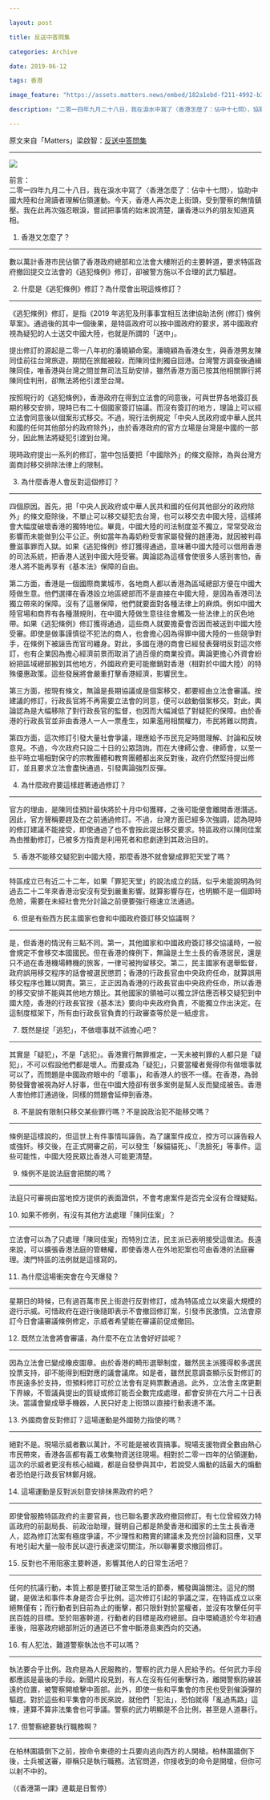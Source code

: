 ```yaml
---

layout: post

title: 反送中答問集

categories: Archive

date: 2019-06-12

tags: 香港

image_feature: "https://assets.matters.news/embed/182a1ebd-f211-4992-b30b-5183e09ebc70/wide-facebook2-050.png"

description: "二零一四年九月二十八日，我在淚水中寫了〈香港怎麼了：佔中十七問〉，協助中國大陸和台灣讀者理解佔領運動。今天，香港人再次走上街頭，受到警察的無情鎮壓。我在此再次強忍眼淚，嘗試把事情的始末說清楚，讓香港以外的朋友知道真相。"

---
```


原文来自「Matters」梁啟智：[反送中答問集](https://matters.news/@leungkaichihk/反送中答問集-zdpuApji5725YCRjNb6VAQNdfLDmum8fttd38pdke533Cpq4J)

---

![](https://assets.matters.news/embed/182a1ebd-f211-4992-b30b-5183e09ebc70/wide-facebook2-050.png)

前言：  
二零一四年九月二十八日，我在淚水中寫了〈香港怎麼了：佔中十七問〉，協助中國大陸和台灣讀者理解佔領運動。今天，香港人再次走上街頭，受到警察的無情鎮壓。我在此再次強忍眼淚，嘗試把事情的始末說清楚，讓香港以外的朋友知道真相。

1. 香港又怎麼了？
----------

數以萬計香港市民佔領了香港政府總部和立法會大樓附近的主要幹道，要求特區政府撤回提交立法會的《逃犯條例》修訂，卻被警方施以不合理的武力驅趕。

2. 什麼是《逃犯條例》修訂？為什麼會出現這條修訂？
--------------------------

《逃犯條例》修訂，是指《2019 年逃犯及刑事事宜相互法律協助法例 (修訂) 條例草案》。通過後的其中一個後果，是特區政府可以按中國政府的要求，將中國政府視為疑犯的人士送交中國大陸，也就是所謂的「送中」。

提出修訂的源起是二零一八年初的潘曉穎命案。潘曉穎為香港女生，與香港男友陳同佳前往台灣旅遊，期間在旅館被殺，而陳同佳則獨自回港。台灣警方調查後通緝陳同佳，唯香港與台灣之間並無司法互助安排，雖然香港方面已按其他相關罪行將陳同佳判刑，卻無法將他引渡至台灣。

按照現行的《逃犯條例》，香港政府在得到立法會的同意後，可與世界各地簽訂長期的移交安排，現時已有二十個國家簽訂協議。而沒有簽訂的地方，理論上可以經立法會同意後以個案形式移交。不過，現行法例規定「中央人民政府或中華人民共和國的任何其他部分的政府除外」，由於香港政府的官方立場是台灣是中國的一部分，因此無法將疑犯引渡到台灣。

現時政府提出一系列的修訂，當中包括要把「中國除外」的條文廢除，為與台灣方面商討移交排除法律上的限制。

3. 為什麼香港人會反對這個修訂？
-----------------

四個原因。首先，把「中央人民政府或中華人民共和國的任何其他部分的政府除外」的條文廢除後，不單止可以移交疑犯去台灣，也可以移交去中國大陸，這樣將會大幅度破壞香港的獨特地位。畢竟，中國大陸的司法制度並不獨立，常常受政治影響而未能做到公平公正。例如當年為毒奶粉受害家屬發聲的趙連海，就因被判尋釁滋事罪而入獄。如果《逃犯條例》修訂獲得通過，意味著中國大陸可以借用香港的司法系統，把香港人送到中國大陸受審。輿論認為這樣會使很多人感到害怕，香港人將不能再享有《基本法》保障的自由。

第二方面，香港是一個國際商業城市，各地商人都以香港為區域總部方便在中國大陸做生意。他們選擇在香港設立地區總部而不是直接在中國大陸，是因為香港司法獨立帶來的保障。沒有了這層保障，他們就要面對各種法律上的麻煩。例如中國大陸官場和商界有各種潛規則，在中國大陸做生意往往會觸及一些法律上的灰色地帶。如果《逃犯條例》修訂獲得通過，這些商人就要擔憂會否因而被送到中國大陸受審。即使是做事謹慎從不犯法的商人，也會擔心因為得罪中國大陸的一些競爭對手，在條例下被誣告而官司纏身。對此，多國在港的商會已經發表聲明反對這次修訂，也有企業因為擔心經濟前景而取消了過百億的商業投資。輿論更擔心外資會紛紛把區域總部搬到其他地方，外國政府更可能撤銷對香港（相對於中國大陸）的特殊優惠政策。這些發展將會嚴重打擊香港經濟，影響民生。

第三方面，按現有條文，無論是長期協議或是個案移交，都要經由立法會審議。按建議的修訂，行政長官將不再需要立法會的同意，便可以啟動個案移交。對此，輿論認為是大幅移除了對行政長官的監督，也因而大幅減低了對疑犯的保障。由於香港的行政長官並非由香港人一人一票產生，如果濫用相關權力，市民將難以問責。

第四方面，這次修訂引發大量社會爭議，理應給予市民充足時間理解、討論和反映意見。不過，今次政府只設二十日的公眾諮詢。而在大律師公會、律師會，以至一些平時立場相對保守的宗教團體和教育團體都出來反對後，政府仍然堅持提出修訂，並且要求立法會盡快通過，引發輿論強烈反彈。

4. 為什麼政府要這樣趕著通過修訂？
------------------

官方的理由，是陳同佳預計最快將於十月中旬獲釋，之後可能便會離開香港潛逃。因此，官方聲稱要趕及在之前通過修訂。不過，台灣方面已經多次強調，認為現時的修訂建議不能接受，即使通過了也不會按此提出移交要求。特區政府以陳同佳案為由推動修訂，已被多方指責是利用死者和悲劇達到其政治目的。

5. 香港不能移交疑犯到中國大陸，那麼香港不就會變成罪犯天堂了嗎？
---------------------------------

特區成立已有近二十二年，如果「罪犯天堂」的說法成立的話，似乎未能說明為何過去二十二年來香港治安沒有受到嚴重影響。就算影響存在，也明顯不是一個即時危險，需要在未經社會充分討論之前便要強行極速立法通過。

6. 但是有些西方民主國家也會和中國政府簽訂移交協議啊？
----------------------------

是，但香港的情況有三點不同。第一，其他國家和中國政府簽訂移交協議時，一般會規定不會移交本國國民。但在香港的條例下，無論是土生土長的香港居民，還是只不過在香港機場轉機的旅客，一律可被拘留移交。第二，民主國家有選舉監督，政府誤用移交程序的話會被選民懲罰；香港的行政長官由中央政府任命，就算誤用移交程序也難以開責。第三，正正因為香港的行政長官由中央政府任命，所以香港的移交安排不能與其他地方類比。其他國家的領袖可以獨立評估應否移交疑犯到中國大陸，香港的行政長官按《基本法》要向中央政府負責，不能獨立作出決定。在這制度框架下，所有由行政長官負責的行政審查等於是一紙虛言。

7. 既然是捉「逃犯」，不做壞事就不該擔心吧？
-----------------------

其實是「疑犯」，不是「逃犯」。香港實行無罪推定，一天未被判罪的人都只是「疑犯」，不可以假設他們都是壞人。而要成為「疑犯」，只要當權者覺得你有做壞事就可以了，而問題是中國政府眼中的「壞事」，和香港人的很不一樣。在香港，為弱勢發聲會被視為好人好事，但在中國大陸卻有很多案例是幫人反而變成被告。香港人害怕修訂通過後，同樣的問題會延伸到香港。

8. 不是說有限制只移交某些罪行嗎？不是說政治犯不能移交嗎？
------------------------------

條例是這樣說的，但這世上有件事情叫誣告。為了讓案件成立，控方可以誣告殺人或強奸。移交後，在正式開審之前，可以發生「躲貓貓死」、「洗臉死」等事件。這些可能性，中國大陸民眾比香港人可能更清楚。

9. 條例不是說法庭會把關的嗎？
----------------

法庭只可審視由當地控方提供的表面證供，不會考慮案件是否完全沒有合理疑點。

10. 如果不修例，有沒有其他方法處理「陳同佳案」？
--------------------------

立法會可以為了只處理「陳同佳案」而特別立法，民主派已表明接受這做法。長遠來說，可以擴張香港法庭的管轄權，即使香港人在外地犯案也可由香港的法庭審理。澳門特區的法例就是這樣寫的。

11. 為什麼這場衝突會在今天爆發？
------------------

星期日的時候，已有過百萬市民上街遊行反對修訂，成為特區成立以來最大規模的遊行示威。可惜政府在遊行後隨即表示不會撤回修訂案，引發市民激憤。立法會原訂今日會議審議條例修定，示威者希望能在審議前促成撤回。

12. 既然立法會將會審議，為什麼不在立法會好好談呢？
---------------------------

因為立法會已變成橡皮圖章。由於香港的畸形選舉制度，雖然民主派獲得較多選民投票支持，卻不能得到相對應的議會議席。如是者，雖然民意調查顯示反對修訂的市民遠多於支持，但預料修訂可於立法會有足夠票數通過。此外，立法會主席更劃下界線，不管議員提出的質疑或修訂能否全數完成處理，都會安排在六月二十日表決。當議會變成舉手機器，人民只好走上街頭以直接行動表達不滿。

13. 外國商會反對修訂？這場運動是外國勢力指使的嗎？
---------------------------

絕對不是。現場示威者數以萬計，不可能是被收買搞事。現場支援物資全數由熱心市民帶來，香港各區都有義工收集物資送往現場。相對於二零一四年的佔領運動，這次的示威者更沒有核心組織，都是自發參與其中，若說受人煽動的話最大的煽動者恐怕是行政長官林鄭月娥。

14. 這場運動是反對派刻意安排抹黑政府的吧？
-----------------------

即使曾服務特區政府的主要官員，也已聯名要求政府撤回修訂。有七位曾經效力特區政府的前副局長、前政治助理，聲明自己都是熱愛香港和國家的土生土長香港人，認為修訂法案有極度爭議，不少理性和務實的建議未及充份討論和回應，又罕有地引起大量一般市民以遊行表達深切關注，所以聯署要求撤回修訂。

15. 反對也不用阻塞主要幹道，影響其他人的日常生活吧？
----------------------------

任何的抗議行動，本質上都是要打破正常生活的節奏，觸發輿論關注。這兒的關鍵，是做法和事件本身是否合乎比例。這次修訂引起的爭議之深，在特區成立以來絕無僅有；而行動者到目前為止的衝擊，都只限針對於當權者，並沒有攻擊任何平民百姓的目標。至於阻塞幹道，行動者的目標是政府總部。自中環繞道於今年初通車後，阻塞政府總部附近的通道已不會中斷港島東西向的交通。

16. 有人犯法，難道警察執法也不可以嗎？
---------------------

執法要合乎比例。政府是為人民服務的，警察的武力是人民給予的。任何武力手段都應該是最後的手段。新聞片段見到，有人在沒有任何衝擊行為，離開警察防線甚遠的位置，被警察開槍擊中面部。此外，即使一些和平集會的市民也受到催淚彈的驅趕。對於這些和平集會的市民來說，就他們「犯法」，恐怕就得「亂過馬路」這條，連算不算非法集會也可爭議。警察的武力明顯是不合比例，甚至是人道暴行。

17. 但警察總要執行職務啊？
---------------

在柏林圍牆倒下之前，按命令東德的士兵要向逃向西方的人開槍。柏林圍牆倒下後，士兵被送審，辯稱只是執行職務。法官問道，你接收到的命令是開槍，但你可以射不中的。

（《香港第一課》連載是日暫停）
